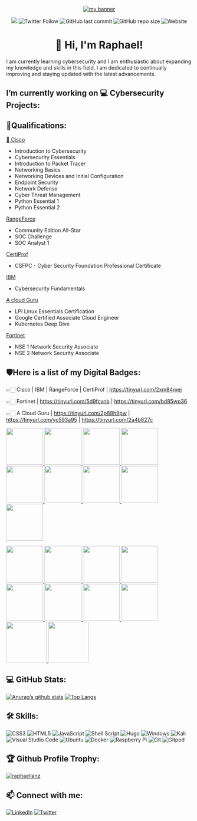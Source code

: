 <p align="center">
  <a href="https://www.yushi.dev/" target="_blank" rel="noreferrer"><img src="https://i.postimg.cc/0Q8y4M4D/rsz-31green-futuristic-technology-video.jpg" alt="my banner"></a>
</p>

<div align="center">
 
![](https://komarev.com/ghpvc/?username=your-github-RaphaelLanz&style=flat-square)
![Twitter Follow](https://img.shields.io/twitter/follow/RaphalLanz?logo=Twitter&style=flat-square)
![GitHub last commit](https://img.shields.io/github/last-commit/RaphaelLanz/raphaellanz.github.io?logo=github&style=flat-square)
![GitHub repo size](https://img.shields.io/github/repo-size/RaphaelLanz/raphaellanz.github.io?logo=GitHub&style=flat-square) 
![Website](https://img.shields.io/website?down_message=offline&label=Website&style=flat-square&up_message=under%20construction&url=https%3A%2F%2Fcyberblographal.com%2F)
  
</div>

<h1 align="center">👋 Hi, I'm Raphael!</h1>
I am currently learning cybersecurity and I am enthusiastic about expanding my knowledge and skills in this field. I am dedicated to continually improving and staying updated with the latest advancements.

<h2>I’m currently working on 💻 Cybersecurity Projects:</h2>

 <!--
 - [Active Directory Home Lab](https://github.com/joshmadakor1/Algorithms-Practice)
-->


<h2>📜Qualifications:</h2> 

<a href="https://skillsforall.com/" target="_blank">🧩 Cisco</a>

* Introduction to Cybersecurity 
* Cybersecurity Essentials 
* Introduction to Packet Tracer 
* Networking Basics 
* Networking Devices and Initial Configuration 
* Endpoint Security 
* Network Defense 
* Cyber Threat Management
* Python Essential 1
* Python Essential 2

<a href="https://www.rangeforce.com/" target="_blank">RangeForce</a>

* Community Edition All-Star							 
* SOC Challenge						 
* SOC Analyst 1

<a href="https://certiprof.com/" target="_blank">CertiProf</a>

* CSFPC - Cyber Security Foundation Professional Certificate

<a href="https://skillsbuild.org/" target="_blank">IBM</a>

* Cybersecurity Fundamentals

<a href="https://acloudguru.com/" target="_blank">A cloud Guru</a>

* LPI Linux Essentials Certification
* Google Certified Associate Cloud Engineer
* Kubernetes Deep Dive

<a href="https://www.fortinet.com/" target="_blank">Fortinet</a>

* NSE 1 Network Security Associate
* NSE 2 Network Security Associate



<h2>🛡Here is a list of my Digital Badges:</h2> 

👉🏻 Cisco | IBM | RangeForce | CertiProf |  https://tinyurl.com/2xm84mej

👉🏻 Fortinet | https://tinyurl.com/5d9fcvnb | https://tinyurl.com/bd85wp36

👉🏻 A Cloud Guru | https://tinyurl.com/2p88h9pw | https://tinyurl.com/yc593a95 | https://tinyurl.com/2a4b827c 


<p align="left">
  <a href="https://www.credly.com/users/raphael-lanz" target="_blank">
<img src="https://i.postimg.cc/wBr2rjGD/introduction-Photo-Room-png-Photo-Room.png" width="100" height="100">
<img src="https://i.postimg.cc/WpqNCYhZ/Cybersecurity-Essentials-Photo-Room-png-Photo-Room.png" width="100" height="100"> 
<img src="https://i.postimg.cc/cCfrSF4d/packettracer-Photo-Room-png-Photo-Room.png" width="100" height="100">
<img src="https://i.postimg.cc/hPwjZJ8S/Introduction-to-Io-T-Photo-Room-png-Photo-Room.png"width="100" height="100">
<img src="https://i.postimg.cc/fLxj7XGq/python1-Photo-Room-png-Photo-Room.png" width="100" height="100">
<img src="https://i.postimg.cc/sXmYMydv/python2-Photo-Room-png-Photo-Room.png" width="100" height="100">
<img src="https://i.postimg.cc/0NJYGQr4/network-Basics-Photo-Room-png-Photo-Room.png" width="100" height="100">
<img src="https://i.postimg.cc/QNnZKsYR/Devices-Photo-Room-png-Photo-Room.png" width="100" height="100"> 
<img src="https://i.postimg.cc/66dcvhQn/Endpoint-Security-Photo-Room-png-Photo-Room.png" width="100" height="100">   
  </a>
</p>

  
<p float="center">
  <a href="https://www.credly.com/users/raphael-lanz" target="_blank">
  
<img src="https://i.postimg.cc/SQVttpBD/Cyber-Threat-Management-Photo-Room-png-Photo-Room.png" width="100" height="100">
<img src="https://i.postimg.cc/Fs06hJ8s/Network-Defense-Photo-Room-png-Photo-Room.png" width="100" height="100"> 
<img src="https://i.postimg.cc/7YkrNdLY/Cyber-Security-Foundation-Photo-Room-png-Photo-Room.png" width="100" height="100">
<img src="https://i.postimg.cc/wxfQwV7n/lifelong-Photo-Room-png-Photo-Room.png" width="100" height="100"> 
<img src="https://i.postimg.cc/W4Wp5kpn/ibm-2.png" width="100" height="100">
<img src="https://i.postimg.cc/6q3ffxX4/SOC1-modified.png" width="100" height="100">
<img src="https://i.postimg.cc/ZqV2GKvs/SOCchallenge-Photo-Room-png-Photo-Room.png" width="100" height="100"> 
<img src="https://i.postimg.cc/jjTGvnBp/allstart-Photo-Room-png-Photo-Room.png" width="100" height="100">
<img src="https://i.postimg.cc/rsdD19Sx/cloud-Photo-Room-png-Photo-Room.png" width="110" height="110">
<img src="https://i.postimg.cc/rw4JXxVp/aws-removebg-preview.png" width="110" height="110">  
   </a>
</p>

<h2>💻 GitHub Stats:</h2>

[![Anurag’s github stats](https://github-readme-stats.vercel.app/api?username=RaphaelLanz)](https://github.com/yushi1007)    [![Top Langs](https://github-readme-stats.vercel.app/api/top-langs/?username=yushi1007&layout=compact)](https://github.com/yushi1007)

<h2>🛠️ Skills:</h2>

![CSS3](https://img.shields.io/badge/css3-%231572B6.svg?style=for-the-badge&logo=css3&logoColor=white)
![HTML5](https://img.shields.io/badge/html5-%23E34F26.svg?style=for-the-badge&logo=html5&logoColor=white)
![JavaScript](https://img.shields.io/badge/javascript-%23323330.svg?style=for-the-badge&logo=javascript&logoColor=%23F7DF1E)
![Shell Script](https://img.shields.io/badge/shell_script-%23121011.svg?style=for-the-badge&logo=gnu-bash&logoColor=white)
![Hugo](https://img.shields.io/badge/Hugo-black.svg?style=for-the-badge&logo=Hugo)
![Windows](https://img.shields.io/badge/Windows-0078D6?style=for-the-badge&logo=windows&logoColor=white)
![Kali](https://img.shields.io/badge/Kali-268BEE?style=for-the-badge&logo=kalilinux&logoColor=white)
![Visual Studio Code](https://img.shields.io/badge/Visual%20Studio%20Code-0078d7.svg?style=for-the-badge&logo=visual-studio-code&logoColor=white)
![Ubuntu](https://img.shields.io/badge/Ubuntu-E95420?style=for-the-badge&logo=ubuntu&logoColor=white)
![Docker](https://img.shields.io/badge/docker-%230db7ed.svg?style=for-the-badge&logo=docker&logoColor=white)
![Raspberry Pi](https://img.shields.io/badge/-RaspberryPi-C51A4A?style=for-the-badge&logo=Raspberry-Pi)
![Git](https://img.shields.io/badge/git-%23F05033.svg?style=for-the-badge&logo=git&logoColor=white)
![Gitpod](https://img.shields.io/badge/gitpod-f06611.svg?style=for-the-badge&logo=gitpod&logoColor=white)


<h2>🏆 Github Profile Trophy:</h2>
  
<p align="left"><a href="https://github.com/ryo-ma/github-profile-trophy"><img src="https://github-profile-trophy.vercel.app/?username=raphaellanz" alt="raphaellanz" /></a> </p>

<h2>📫 Connect with me:</h2>
                                                                                                                     
[![LinkedIn](https://img.shields.io/badge/LinkedIn-%230077B5.svg?logo=linkedin&logoColor=white)](https://linkedin.com/in/raphael~lanz) [![Twitter](https://img.shields.io/badge/Twitter-%231DA1F2.svg?logo=Twitter&logoColor=white)](https://twitter.com/RaphalLanz) 


                                                                                                                  


<!--
- 🔭 I’m currently working on ...
- 🌱 I’m currently learning ...
- 👯 I’m looking to collaborate on ...
- 🤔 I’m looking for help with ...
- 💬 Ask me about ...
- 📫 How to reach me: ...
- 😄 Pronouns: ...
- ⚡ Fun fact: ...
-->



